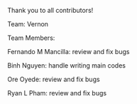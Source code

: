 Thank you to all contributors!

Team: Vernon

Team Members:

Fernando M Mancilla: review and fix bugs

Binh Nguyen: handle writing main codes

Ore Oyede: review and fix bugs

Ryan L Pham: review and fix bugs
